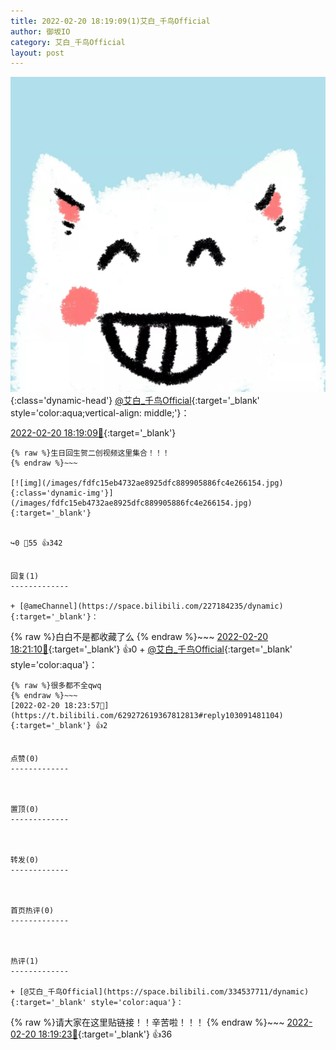 ```yaml
---
title: 2022-02-20 18:19:09(1)艾白_千鸟Official
author: 御坂IO
category: 艾白_千鸟Official
layout: post
---
```


![img](/images/9ae8b9445fd0665cc014d9080156a45271be73c6.jpg){:class='dynamic-head'}
[@艾白_千鸟Official](https://space.bilibili.com/334537711/dynamic){:target='_blank' style='color:aqua;vertical-align: middle;'}：

[2022-02-20 18:19:09🔗](https://t.bilibili.com/629272619367812813){:target='_blank'}

~~~
{% raw %}生日回生贺二创视频这里集合！！！
{% endraw %}~~~

[![img](/images/fdfc15eb4732ae8925dfc889905886fc4e266154.jpg){:class='dynamic-img'}](/images/fdfc15eb4732ae8925dfc889905886fc4e266154.jpg){:target='_blank'}


↪️0 💬55 👍342


回复(1)
-------------

+ [@ameChannel](https://space.bilibili.com/227184235/dynamic){:target='_blank'}：
~~~
{% raw %}白白不是都收藏了么
{% endraw %}~~~
[2022-02-20 18:21:10🔗](https://t.bilibili.com/629272619367812813#reply103091102304){:target='_blank'} 👍0
    + [@艾白_千鸟Official](https://space.bilibili.com/334537711/dynamic){:target='_blank' style='color:aqua'}：
~~~
{% raw %}很多都不全qwq
{% endraw %}~~~
[2022-02-20 18:23:57🔗](https://t.bilibili.com/629272619367812813#reply103091481104){:target='_blank'} 👍2


点赞(0)
-------------



置顶(0)
-------------



转发(0)
-------------



首页热评(0)
-------------



热评(1)
-------------

+ [@艾白_千鸟Official](https://space.bilibili.com/334537711/dynamic){:target='_blank' style='color:aqua'}：
~~~
{% raw %}请大家在这里贴链接！！辛苦啦！！！
{% endraw %}~~~
[2022-02-20 18:19:23🔗](https://t.bilibili.com/629272619367812813#reply103090945488){:target='_blank'} 👍36


